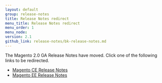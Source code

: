 ```yaml
---
layout: default
group: release-notes
title: Release Notes redirect
menu_title: Release Notes redirect
menu_order: 1
menu_node: 
version: 2.1
github_link: release-notes/bk-release-notes.md
---
```


The Magento 2.0 GA Release Notes have moved. Click one of the following links to be redirected.

*   <a href="http://docs.magento.com/m2/ce/user_guide/magento/release-notes-ce-2.0.html" target="_blank">Magento CE Release Notes</a>
*   <a href="http://docs.magento.com/m2/ee/user_guide/magento/release-notes-ee-2.0.html" target="_blank">Magento EE Release Notes</a>
